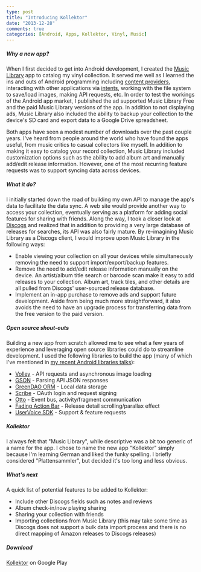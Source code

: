 ```yaml
---
type: post
title: "Introducing Kollektor"
date: "2013-12-28"
comments: true
categories: [Android, Apps, Kollektor, Vinyl, Music]
---
```


##### Why a new app?

When I first decided to get into Android development, I created the [Music Library](https://play.google.com/store/apps/details?id=com.dandydev.medialibrary) app to catalog my vinyl collection. It served me well as I learned the ins and outs of Android programming including [content providers](http://developer.android.com/guide/topics/providers/content-providers.html), interacting with other applications via [intents](http://developer.android.com/reference/android/content/Intent.html), working with the file system to save/load images, making API requests, etc. In order to test the workings of the Android app market, I published the ad supported Music Library Free and the paid Music Library versions of the app. In addition to not displaying ads, Music Library also included the ability to backup your collection to the device's SD card and export data to a Google Drive spreadsheet.

Both apps have seen a modest number of downloads over the past couple years. I've heard from people around the world who have found the apps useful, from music critics to casual collectors like myself. In addition to making it easy to catalog your record collection, Music Library included customization options such as the ability to add album art and manually add/edit release information. However, one of the most recurring feature requests was to support syncing data across devices.

##### What it do?

I initially started down the road of building my own API to manage the app's data to facilitate the data sync. A web site would provide another way to access your collection, eventually serving as a platform for adding social features for sharing with friends. Along the way, I took a closer look at [Discogs](http://www.discogs.com/) and realized that in addition to providing a very large database of releases for searches, its API was also fairly mature. By re-imagining Music Library as a Discogs client, I would improve upon Music Library in the following ways:

- Enable viewing your collection on all your devices while simultaneously removing the need to support import/export/backup features.
- Remove the need to add/edit release information manually on the device. An artist/album title search or barcode scan make it easy to add releases to your collection. Album art, track tiles, and other details are all pulled from Discogs' user-sourced release database.
- Implement an in-app purchase to remove ads and support future development. Aside from being much more straightforward, it also avoids the need to have an upgrade process for transferring data from the free version to the paid version.

##### Open source shout-outs

Building a new app from scratch allowed me to see what a few years of experience and leveraging open source libraries could do to streamline development. I used the following libraries to build the app (many of which I've mentioned in [my recent Android libraries talks](http://andydyer.org/blog/2013/10/11/big-android-bbq-2013-android-open-source-libraries-you-need-in-your-life/)):

- [Volley](https://developers.google.com/events/io/sessions/325304728) - API requests and asynchronous image loading
- [GSON](https://code.google.com/p/google-gson/) - Parsing API JSON responses
- [GreenDAO ORM](http://greendao-orm.com/) - Local data storage
- [Scribe](https://github.com/fernandezpablo85/scribe-java) - OAuth login and request signing
- [Otto](http://square.github.io/otto/) - Event bus, activity/fragment communication
- [Fading Action Bar](https://github.com/ManuelPeinado/FadingActionBar) - Release detail scrolling/parallax effect
- [UserVoice SDK](https://github.com/uservoice/uservoice-android-sdk) - Support & feature requests

##### Kollektor

I always felt that "Music Library", while descriptive was a bit too generic of a name for the app. I chose to name the new app "Kollektor" simply because I'm learning German and liked the funky spelling. I briefly considered "Plattensammler", but decided it's too long and less obvious.

##### What's next

A quick list of potential features to be added to Kollektor:

- Include other Discogs fields such as notes and reviews
- Album check-in/now playing sharing
- Sharing your collection with friends
- Importing collections from Music Library (this may take some time as Discogs does not support a bulk data import process and there is no direct mapping of Amazon releases to Discogs releases)

##### Download

[Kollektor](https://play.google.com/store/apps/details?id=com.dandydev.kollektor) on Google Play